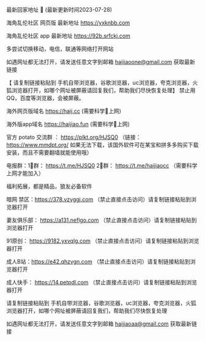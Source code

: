  最新回家地址 👋 (最新更新时间2023-07-28)

海角乱伦社区 网页版 最新地址  https://yxknbb.com 

海角乱伦社区 app 最新地址 https://92b.srfckj.com

多尝试切换移动，电信，联通等网络打开网站

如遇网址都无法打开，请发送任意文字到邮箱  haijiaoone@gmail.com  获取最新链接

【 请复制链接粘贴到 手机自带浏览器，谷歌浏览器，uc浏览器，夸克浏览器，火狐浏览器打开，如哪个网址被屏蔽请回复我们，帮助我们尽快恢复处理】
禁止用QQ，百度等浏览器，会被屏蔽。

海外网页版域名  https://haij.cc   (需要科学🔬上网)

海外版app域名  https://haijiao.fun  (需要科学🔬上网)

官方 potato 交流群  ： https://plkt.org/HJSQ0  （链接：https://www.mmdpt.org/ 如果无法下载，该国外软件可在某宝和拼多多购买下载安装，而且不需要翻墙就能使用哦）

电报群：1⃣️群：  https://t.me/HJSQ0    2⃣️群： https://t.me/haijiaocc  （需要科学上网才能加入）


福利拓展，都是精品，狼友必备软件

暗网 禁区：https://378.vzyggj.com （禁止直接点击访问）请复制链接粘贴到浏览器打开

妻友俱乐部： https://a131.neflgo.com （禁止直接点击访问）请复制链接粘贴到浏览器打开

91原创：    https://9182.yxvqlg.com （禁止直接点击访问）请复制链接粘贴到浏览器打开

成人B站：https://e42.qhzvgn.com （禁止直接点击访问）请复制链接粘贴到浏览器打开

成人快手：   https://14.petpdl.com （禁止直接点击访问）请复制链接粘贴到浏览器打开

请复制链接粘贴到 手机自带浏览器，谷歌浏览器，uc浏览器，夸克浏览器，火狐浏览器打开，如哪个网址被屏蔽请回复我们，帮助我们尽快恢复处理

如遇网址都无法打开，请发送任意文字到邮箱   haijiaoaa@gmail.com   获取最新链接
